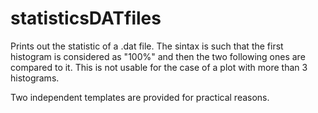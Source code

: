 # statisticsDATfiles

Prints out the statistic of a .dat file. The sintax is such that the first histogram is considered as "100%" 
and then the two following ones are compared to it. This is not usable for the case of a plot with more than 3 histograms. 

Two independent templates are provided for practical reasons.
